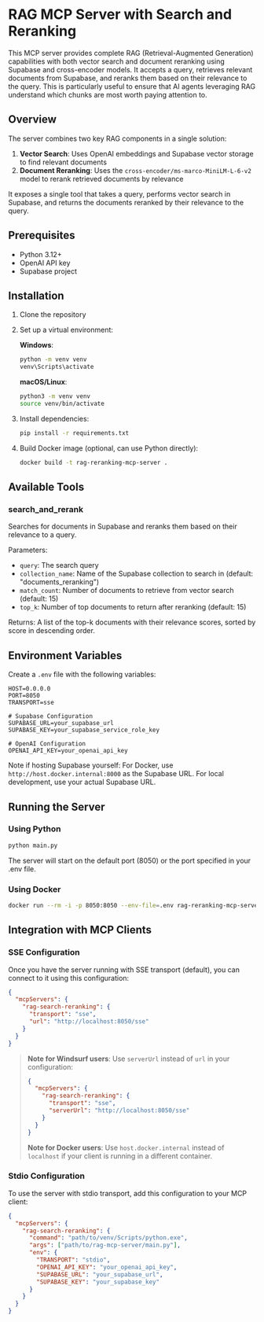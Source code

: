 # RAG MCP Server with Search and Reranking

This MCP server provides complete RAG (Retrieval-Augmented Generation) capabilities with both vector search and document reranking using Supabase and cross-encoder models. It accepts a query, retrieves relevant documents from Supabase, and reranks them based on their relevance to the query. This is particularly useful to ensure that AI agents leveraging RAG understand which chunks are most worth paying attention to.

## Overview

The server combines two key RAG components in a single solution:

1. **Vector Search**: Uses OpenAI embeddings and Supabase vector storage to find relevant documents
2. **Document Reranking**: Uses the `cross-encoder/ms-marco-MiniLM-L-6-v2` model to rerank retrieved documents by relevance

It exposes a single tool that takes a query, performs vector search in Supabase, and returns the documents reranked by their relevance to the query.

## Prerequisites

- Python 3.12+
- OpenAI API key
- Supabase project

## Installation

1. Clone the repository

2. Set up a virtual environment:

   **Windows**:
   ```bash
   python -m venv venv
   venv\Scripts\activate
   ```

   **macOS/Linux**:
   ```bash
   python3 -m venv venv
   source venv/bin/activate
   ```

3. Install dependencies:
   ```bash
   pip install -r requirements.txt
   ```

4. Build Docker image (optional, can use Python directly):
   ```bash
   docker build -t rag-reranking-mcp-server .
   ```

## Available Tools

### search_and_rerank

Searches for documents in Supabase and reranks them based on their relevance to a query.

Parameters:
- `query`: The search query
- `collection_name`: Name of the Supabase collection to search in (default: "documents_reranking")
- `match_count`: Number of documents to retrieve from vector search (default: 15)
- `top_k`: Number of top documents to return after reranking (default: 15)

Returns:
A list of the top-k documents with their relevance scores, sorted by score in descending order.

## Environment Variables

Create a `.env` file with the following variables:

```env
HOST=0.0.0.0
PORT=8050
TRANSPORT=sse

# Supabase Configuration
SUPABASE_URL=your_supabase_url
SUPABASE_KEY=your_supabase_service_role_key

# OpenAI Configuration
OPENAI_API_KEY=your_openai_api_key
```

Note if hosting Supabase yourself: For Docker, use `http://host.docker.internal:8000` as the Supabase URL. For local development, use your actual Supabase URL.

## Running the Server

### Using Python

```bash
python main.py
```

The server will start on the default port (8050) or the port specified in your .env file.

### Using Docker

```bash
docker run --rm -i -p 8050:8050 --env-file=.env rag-reranking-mcp-server
```

## Integration with MCP Clients

### SSE Configuration

Once you have the server running with SSE transport (default), you can connect to it using this configuration:

```json
{
  "mcpServers": {
    "rag-search-reranking": {
      "transport": "sse",
      "url": "http://localhost:8050/sse"
    }
  }
}
```

> **Note for Windsurf users**: Use `serverUrl` instead of `url` in your configuration:
> ```json
> {
>   "mcpServers": {
>     "rag-search-reranking": {
>       "transport": "sse",
>       "serverUrl": "http://localhost:8050/sse"
>     }
>   }
> }
> ```
>
> **Note for Docker users**: Use `host.docker.internal` instead of `localhost` if your client is running in a different container.

### Stdio Configuration

To use the server with stdio transport, add this configuration to your MCP client:

```json
{
  "mcpServers": {
    "rag-search-reranking": {
      "command": "path/to/venv/Scripts/python.exe",
      "args": ["path/to/rag-mcp-server/main.py"],
      "env": {
        "TRANSPORT": "stdio",
        "OPENAI_API_KEY": "your_openai_api_key",
        "SUPABASE_URL": "your_supabase_url",
        "SUPABASE_KEY": "your_supabase_key"
      }
    }
  }
}
```